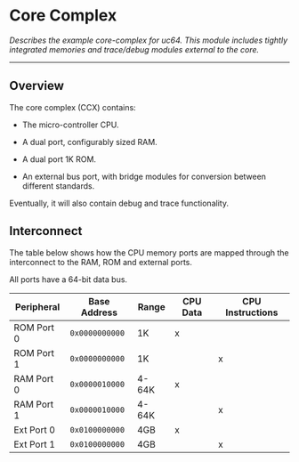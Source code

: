 
# Core Complex

*Describes the example core-complex for uc64. This module includes
 tightly integrated memories and trace/debug modules external to the
 core.*

---

## Overview

The core complex (CCX) contains:

- The micro-controller CPU.

- A dual port, configurably sized RAM.

- A dual port 1K ROM.

- An external bus port, with bridge modules for conversion between
  different standards.

Eventually, it will also contain debug and trace functionality.


## Interconnect

The table below shows how the CPU memory ports are mapped through the
interconnect to the RAM, ROM and external ports.

All ports have a 64-bit data bus.

Peripheral  | Base Address | Range        | CPU Data | CPU Instructions
------------|--------------|--------------|----------|------------------
ROM Port 0  |`0x0000000000`| 1K           |       x  | 
ROM Port 1  |`0x0000000000`| 1K           |          | x
RAM Port 0  |`0x0000010000`| 4-64K        |       x  | 
RAM Port 1  |`0x0000010000`| 4-64K        |          | x
Ext Port 0  |`0x0100000000`| 4GB          |       x  | 
Ext Port 1  |`0x0100000000`| 4GB          |          | x


